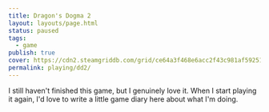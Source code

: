 ```yaml
---
title: Dragon's Dogma 2
layout: layouts/page.html
status: paused
tags:
  - game
publish: true
cover: https://cdn2.steamgriddb.com/grid/ce64a3f468e6acc2f43c981af59251c1.png
permalink: playing/dd2/
---
```

I still haven't finished this game, but I genuinely love it. When I start playing it again, I'd love to write a little game diary here about what I'm doing.